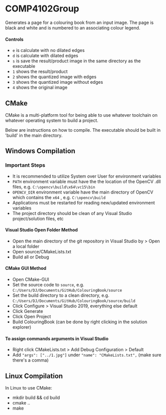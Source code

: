# COMP4102Group

Generates a page for a colouring book from an input image. The page is black and white and is numbered to an associating colour legend.

#### Controls

- `e` is calculate with no dilated edges
- `d` is calculate with dilated edges
- `s` is save the result/product image in the same directory as the executable
- `1` shows the result/product
- `2` shows the quantized image with edges
- `3` shows the quantized image without edges
- `4` shows the original image

## CMake

CMake is a multi-platform tool for being able to use whatever toolchain on whatever operating system to build a project.

Below are instructions on how to compile.
The executable should be built in 'build' in the main directory.

## Windows Compilation

### Important Steps
- It is recommended to utilize System over User for environment variables
- `PATH` environment variable must have the the location of the OpenCV .dll files, e.g. `C:\opencv\build\x64\vc15\bin`
- `OPENCV_DIR` environment variable have the main directory of OpenCV which contains the `x64` , e.g. `C:\opencv\build`
- Applications must be restarted for reading new/updated environment variables
- The project directory should be clean of any Visual Studio project/solution files, etc

#### Visual Studio Open Folder Method
- Open the main directory of the git repository in Visual Studio by > Open a local folder
- Open source/CMakeLists.txt 
- Build all or Debug

#### CMake GUI Method
- Open CMake-GUI
- Set the source code to `source`, e.g. `C:/Users/DJ/Documents/GitHub/ColouringBook/source`
- Set the build directory to a clean directory, e.g. `C:/Users/DJ/Documents/GitHub/ColouringBook/source/build`
- Click Configure > Visual Studio 2019, everything else default
- Click Generate
- Click Open Project
- Build ColouringBook (can be done by right clicking in the solution explorer)

#### To assign commands arguments in Visual Studio
- Right click CMakeLists.txt > Add Debug Configuration > Default
- Add `"args": ["../1.jpg"]` under `"name": "CMakeLists.txt",` (make sure there's a comma)

## Linux Compilation
In Linux to use CMake:
- mkdir build && cd build
- cmake ..
- make

